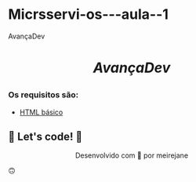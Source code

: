 # Micrsservi-os---aula--1
AvançaDev
<h1><b><i><p align="center">AvançaDev</p></i></b></h1>

### Os requisitos são:

* [HTML básico](https://www.w3schools.com/html/)



## 🚀 Let's code! 🚀
<p align="center">Desenvolvido com 💜 por meirejane</p> 🙃

